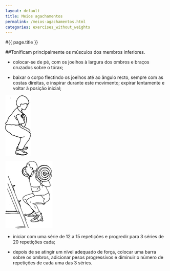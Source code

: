 ```yaml
---
layout: default
title: Meios agachamentos
permalink: /meios-agachamentos.html
categories: exercises_without_weights
---
```


#{{ page.title }}

##Tonificam principalmente os músculos dos membros inferiores.

* colocar-se de pé, com os joelhos à largura dos ombros e braços cruzados sobre o tórax;

* baixar o corpo flectindo os joelhos até ao ângulo recto, sempre com as costas direitas, e inspirar durante este movimento; expirar len­tamente e voltar à posição inicial;

![Meios agachamentos](assets/flexoes-de-bracos_clip_image002.gif)

![Meios agachamentos](assets/flexoes-de-bracos_clip_image004.gif)

* iniciar com uma série de 12 a 15 repetições e progredir para 3 séries de 20 repetições cada;

* depois de se atingir um nível adequado de força, colocar uma barra sobre os ombros, adicionar pesos progressivos e diminuir o número de repetições de cada uma das 3 séries.